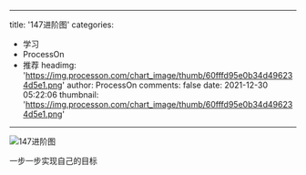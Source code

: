 
---
title: '147进阶图'
categories: 
 - 学习
 - ProcessOn
 - 推荐
headimg: 'https://img.processon.com/chart_image/thumb/60fffd95e0b34d496234d5e1.png'
author: ProcessOn
comments: false
date: 2021-12-30 05:22:06
thumbnail: 'https://img.processon.com/chart_image/thumb/60fffd95e0b34d496234d5e1.png'
---

<div>   
<img class="thumb" alt="147进阶图" src="https://img.processon.com/chart_image/thumb/60fffd95e0b34d496234d5e1.png" referrerpolicy="no-referrer">
<p>一步一步实现自己的目标</p>  
</div>
            